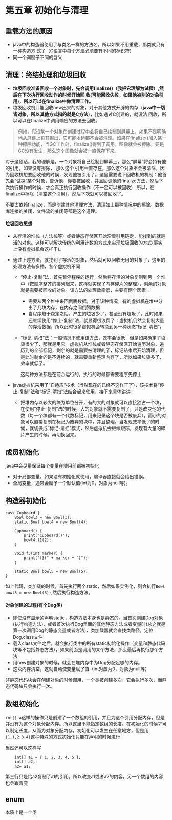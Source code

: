 # 第五章 初始化与清理
## 重载方法的原因
- java中的构造器使用了与类名一样的方法名，所以如果不用重载，那类就只有一种构造方
式了（C语言中每个方法必须要有不同的标识符）
- 同一个词赋予不同的含义

## 清理：终结处理和垃圾回收

- **垃圾回收准备回收一个对象时，先会调用finalize()（我把它理解为试探）,然后在下次执行回收动作的时候开始回
收(可能回收失败，如果他被别的对象引用)，所以可以在finalize中做清理工作。**
- 垃圾回收机只能回收new出来的对象，对于其他方式开辟的内存（**java中一切皆对象，所以其他方式指的就是C方法**），比如通过C创建的，就没法
回收，所以可以在finalize中调用响应的方法去回收。

>例如，假设某一个对象在创建过程中会将自己绘制到屏幕上，如果不是明确地从屏幕上将其擦出，它可能永远都不会被清理。如果在finalize()加入某一种擦除功能，当GC工作时，finalize()得到了调用，图像就会被擦除。要是GC没有发生，那么这个图像就会被一直保存下来。

 对于这段话，我的理解是，一个对象将自己绘制到屏幕上，那么“屏幕”将会持有他的引用，如果没有擦除，
 那么这个 引用一直存在，那么这个对象不会被清除，因为回收机想要回收他的时候，发现他被引用了。这里需要说下回收机的机制：他首先会“试探”某个对象，告诉他，你要被回收，并且回调他的finalize方法，然后下次执行操作的时候，才会真正执行回收操作（不一定可以被回收）
 所以，在finalize中擦除（清空这个引用），然后下次就可以被回收了。

 不要太依赖finalize，而是创建其他清理方法，清理如上那种情况中的擦除。数据库连接的关闭，文件流的关闭等都是这个道理。

#### 垃圾回收思想

- 从存活的堆栈（方法栈等）或者静态存储区开始沿着引用链走，能找到的就是活的对象。这样可以解决传统的利用计数的方式来实现垃圾回收的方式(事实上没有虚拟机会这样干)。

- 通过上述方法，就找到了存活的对象，然后就可以回收无用的对象了，这里的处理方法有多种，各个虚拟机不同
    - “停止-复制”法，首先暂停程序的运行，然后将存活的对象复制到另一个堆中（按顺序整齐的排列起来，这样就实现了内存碎片的整理），剩余的对象就是需要被回收的对象。该方法的处理效率低，主要有两个因素：
        - 需要从两个堆中来回倒腾数据，对于该种情况，有的虚拟机在堆中分出了几块内存，在内存之间倒腾数据
        - 当程序趋于稳定之后，产生的垃圾少了，甚至没有垃圾了，此时如果还继续使用“停止-复制”法，就显得很浪费了：虚拟机仍然会复制大量的存活数据，所以此时很多虚拟机会转换到另一种状态“标记-清扫”。
    - “标记-清扫”法：一般情况下使用该方法，效率会很低，但是如果确定了垃圾很少了，那就是用它。虚拟机从堆栈或者静态存储区开始遍历对象，遍历到的全部标记，剩余的就是需要被清理的了，标记结束后开始清理，但是此时剩余的是不连续的，就需要重新整理内存了，所以如果垃圾多了，效率就低了。

        这两种方法都是在前台运行的，执行的时候都需要程序先停止
- java虚拟机采用了“自适应”技术（当然现在的已经不这样干了），该技术将“停止-复制”法和“标记-清扫”法结合起来使用，接下来具体讲讲：
    - 把堆内存以较大的块为单位分开，有的大的对象就可以直接独占一个块，在使用“停止-复制”法的时候，大的对象就不需要复制了，只是改变他的代数（每一个块都有一个代数标记，用来记录这个块是否被废弃），而小的对象可以直接复制在标记为废弃的块中，并且整理。当发现效率低了的时候，就切换成“标记-清扫”模式，然后虚拟机会继续跟踪，发现有大量的碎片产生的时候，再切换回来。

## 成员初始化

java中会尽量保证每个变量在使用前都被初始化
- 对于局部变量，如果没有初始化就使用，编译器直接就会给出错误。
- 全局变量，通常会赋予一个默认值(int为0，对象为null等)。



## 构造器初始化

```
cass Cupboard {
    Bowl bowl3 = new Bowl(3);
    static Bowl bowl4 = new Bowl(4);

    Cupboard() {
        print("Cupboard()");
        bowl4.f1(2);
    }

    void f3(int marker) {
        print("f3(" + marker + ")");
    }

    static Bowl bowl5 = new Bowl(5);
}
```
如上代码，类加载的时候，首先执行两个static，然后如果实例化，则会执行```Bowl bowl3 = new Bowl(3);```,然后执行构造方法。


#### 对象创建的过程(有个Dog类)
- 即使没有显示的声明static，构造方法本身也是静态的。当首次创建Dog对象(执行构造方法)，或者首次执行Dog里面的其他静态方法或者变量时(总之就是第一次调用Dog的静态变量或者方法)，类加载器就会查找类路径，定位Dog.class文件
- 载入class文件之后，就会执行类中的所有static初始化操作（变量和静态代码块等不包括静态方法），如果前面是调用的某个方法，那么最后再执行那个方法
- 用new创建对象的时候，就会在堆内存中为Dog分配足够的内存。
- 这块内存清空，这就自动使变量赋了值（int对应为0，对象为null等）

非静态代码块会在创建对象的时候调用，一个类被创建多次，它会执行多次，而静态代码块只会执行一次。






## 数组初始化
```int[] a```这样的操作只是创建了一个数组的引用，并且为这个引用分配内存，但是并没有为这个对象分配内存。所以这里不能指定数组的长度。在初始化的时候才可以制定长度，从而为对象分配内存，初始化可以发生在任意地方，但是用```{1,1,2,3,4}```这种特殊的方式初始化只能在声明的时候进行

当然还可以这样写
```
    int[] a1 = { 1, 2, 3, 4, 5 };
    int[] a2;
    a2= a1;
```
第三行只是给a2复制了a1的引用，所以改变a1或者a2的内容，另一个数组的内容也会跟着变



## enum

 本质上是一个类









